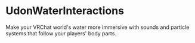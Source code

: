 # UdonWaterInteractions

Make your VRChat world's water more immersive with sounds and particle systems that follow your players' body parts.
